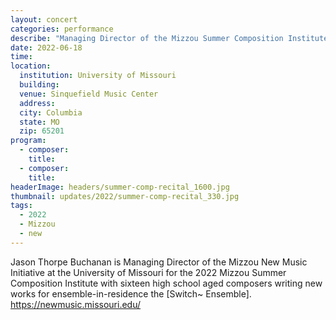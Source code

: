 ```yaml
---
layout: concert
categories: performance
describe: "Managing Director of the Mizzou Summer Composition Institute with the [Switch~ Ensemble]."
date: 2022-06-18
time:
location:
  institution: University of Missouri
  building:
  venue: Sinquefield Music Center
  address:
  city: Columbia
  state: MO
  zip: 65201
program:
  - composer:
    title:
  - composer:
    title:
headerImage: headers/summer-comp-recital_1600.jpg
thumbnail: updates/2022/summer-comp-recital_330.jpg
tags:
  - 2022
  - Mizzou
  - new
---
```


Jason Thorpe Buchanan is Managing Director of the Mizzou New Music Initiative at the University of Missouri for the 2022 Mizzou Summer Composition Institute with sixteen high school aged composers writing new works for ensemble-in-residence the [Switch~ Ensemble]. https://newmusic.missouri.edu/

